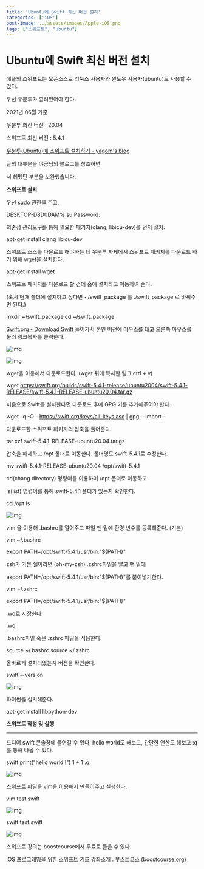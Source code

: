 ```yaml
---
title: 'Ubuntu에 Swift 최신 버전 설치'
categories: ['iOS']
post-image: ../assets/images/Apple-iOS.png
tags: ["스위프트", "ubuntu"]
---
```


# Ubuntu에 Swift 최신 버전 설치

애플의 스위프트는 오픈소스로 리눅스 사용자와 윈도우 사용자(ubuntu)도 사용할 수 있다.

 

우선 우분투가 깔려있어야 한다.



2021년 06월 기준

우분투 최신 버전 : 20.04

스위프트 최신 버전 : 5.4.1



[우분투(Ubuntu)에 스위프트 설치하기 - yagom's blog](https://blog.yagom.net/535/)



글의 대부분을 야곰님의 블로그를 참조하면

서 헤맸던 부분을 보완했습니다.



**스위프트 설치**



우선 sudo 권한을 주고,

DESKTOP-D8D0DAM% su Password:

의존성 관리도구를 통해 필요한 패키지(clang, libicu-dev)를 먼저 설치.

apt-get install clang libicu-dev

스위프트 소스를 다운로드 해야하는 데 우분투 자체에서 스위프트 패키지를 다운로드 하기 위해 wget을 설치한다.

apt-get install wget

스위프트 패키지를 다운로드 할 건데 홈에 설치하고 이동하여 준다.

(혹시 현재 폴더에 설치하고 싶다면 ~/swift_package 를 ./swift_package 로 바꿔주면 된다.)

mkdir ~/swift_package cd ~/swift_package

[Swift.org - Download Swift](https://swift.org/download/#releases) 들어가서 본인 버전에 마우스를 대고 오른쪽 마우스를 눌러 링크복사를 클릭한다.

![img](https://postfiles.pstatic.net/MjAyMTA2MThfMjk5/MDAxNjIzOTYxNTE1ODUw.YuxXby-9EEta9JhAUarX1O-HtINT8D_oXBZIz1toBAYg.amruMHXb4egEuf85S6dNFpAVr3vw9o6ik9297hNjMgkg.PNG.westernize/image.png?type=w773)

![img](https://postfiles.pstatic.net/MjAyMTA2MThfMzAw/MDAxNjIzOTYxNTc3MTc2.xf-ExTbegeVdGVt1y-ludFnQLkGo1Txk-tOJk2o5GW4g.naubmRgEY1m6lsOhs61NWk4R5-0k5rl-sZpQWShgA_0g.PNG.westernize/image.png?type=w773)

wget을 이용해서 다운로드한다. (wget 뒤에 복사한 링크 ctrl + v)

wget ﻿https://swift.org/builds/swift-5.4.1-release/ubuntu2004/swift-5.4.1-RELEASE/swift-5.4.1-RELEASE-ubuntu20.04.tar.gz

처음으로 Swift를 설치한다면 다운로드 후에 GPG 키를 추가해주어야 한다.

wget -q -O - https://swift.org/keys/all-keys.asc | gpg --import -

다운로드한 스위프트 패키지의 압축을 풀어준다.

tar xzf swift-5.4.1-RELEASE-ubuntu20.04.tar.gz

압축을 해제하고 /opt 폴더로 이동한다. 폴더명도 swift-5.4.1로 수정한다.

mv swift-5.4.1-RELEASE-ubuntu20.04 /opt/swift-5.4.1

cd(chang directory) 명령어를 이용하여 /opt 폴더로 이동하고

ls(list) 명령어를 통해 swift-5.4.1 폴더가 있는지 확인한다.

cd /opt ls

![img](https://postfiles.pstatic.net/MjAyMTA2MThfMjA4/MDAxNjIzOTYyMjE5Mjkw.kONSXzhcn7TUr-ZReFtPd2IW8M-rUAu0Ho-r2al_srIg.qvTwRp70BunHw0pb1QNxW19NPigBeq_ejunYaptqOwog.PNG.westernize/image.png?type=w773)

vim 을 이용해 .bashrc를 열어주고 파일 맨 밑에 환경 변수를 등록해준다. (기본)

vim ~/.bashrc

export PATH=/opt/swift-5.4.1/usr/bin:"${PATH}"

zsh가 기본 쉘이라면 (oh-my-zsh) .zshrc파일을 열고 맨 밑에

export PATH=/opt/swift-5.4.1/usr/bin:"${PATH}"를 붙여넣기한다.

vim ~/.zshrc

export PATH=/opt/swift-5.4.1/usr/bin:"${PATH}"

:wq로 저장한다.

:wq

.bashrc파일 혹은 .zshrc 파일을 적용한다.

source ~/.bashrc﻿ source ~/.zshrc

올바르게 설치되었는지 버전을 확인한다.

swift --version

![img](https://postfiles.pstatic.net/MjAyMTA2MThfNzMg/MDAxNjIzOTYzMTA1Nzc4.kc72dsXV15Nu5s7H5aSfJSac7ALTubT9P92mGv0BgQcg.ET_dt1yuXWz2sm-9CvhKcZOfhFQEyG4Q7Uj_1PfJpMsg.PNG.westernize/image.png?type=w773)

파이썬을 설치해준다.

apt-get install libpython-dev

**스위프트 작성 및 실행**

****

드디어 swift 콘솔창에 들어갈 수 있다, hello world도 해보고, 간단한 연산도 해보고 :q를 통해 나올 수 있다.

swift print("hello world!!") 1 + 1 :q

![img](https://postfiles.pstatic.net/MjAyMTA2MThfMTM1/MDAxNjIzOTYzNTAxNzUz.Z2MbDg2OFb7YXxX_8BJq_Et3UMY4FZLLGeU81JS61z4g.HaK-MoCoF6dj6gxtqE6AXbLatM6HZ3tbl0iReQrx7AUg.PNG.westernize/image.png?type=w773)

스위프트 파일을 vim을 이용해서 만들어주고 실행한다.

vim test.swift

![img](https://postfiles.pstatic.net/MjAyMTA2MThfMTYz/MDAxNjIzOTYzOTMwNjQ2.Hj9s_SGGX03jp-T6mMSPkXOdw9oFpgaYC9fLb8WPUcsg.Alajv0-l3IoN6SYhVPQP58qUgZfUVHS516IRBxWOYNAg.PNG.westernize/image.png?type=w773)

swift test.swift

![img](https://postfiles.pstatic.net/MjAyMTA2MThfMTEg/MDAxNjIzOTYzOTY5NzY2.OvJH6gD1deLviWMfx0f1UjFzFnHw7iV2hKfjPDG67Cog.CyDxNxf6oGmNuwpK9CFmVfgxLJ1uDgMIRkeOBZ0YHAsg.PNG.westernize/image.png?type=w773)



스위프트 강의는 boostcourse에서 무료로 들을 수 있다.



[iOS 프로그래밍을 위한 스위프트 기초 강좌소개 : 부스트코스 (boostcourse.org)](https://www.boostcourse.org/mo122)